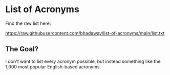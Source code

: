 # List of Acronyms

Find the raw list here:

https://raw.githubusercontent.com/bhadaway/list-of-acronyms/main/list.txt

## The Goal?

I don't want to list every acronym possible, but instead something like the 1,000 most popular English-based acronyms.

